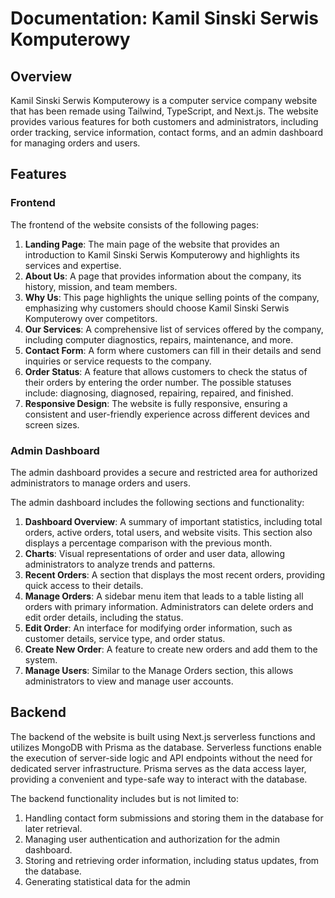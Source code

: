 # Documentation: Kamil Sinski Serwis Komputerowy

## Overview
Kamil Sinski Serwis Komputerowy is a computer service company website that has been remade using Tailwind, TypeScript, and Next.js. The website provides various features for both customers and administrators, including order tracking, service information, contact forms, and an admin dashboard for managing orders and users.

## Features

### Frontend
The frontend of the website consists of the following pages:

1. **Landing Page**: The main page of the website that provides an introduction to Kamil Sinski Serwis Komputerowy and highlights its services and expertise.
2. **About Us**: A page that provides information about the company, its history, mission, and team members.
3. **Why Us**: This page highlights the unique selling points of the company, emphasizing why customers should choose Kamil Sinski Serwis Komputerowy over competitors.
4. **Our Services**: A comprehensive list of services offered by the company, including computer diagnostics, repairs, maintenance, and more.
5. **Contact Form**: A form where customers can fill in their details and send inquiries or service requests to the company.
6. **Order Status**: A feature that allows customers to check the status of their orders by entering the order number. The possible statuses include: diagnosing, diagnosed, repairing, repaired, and finished.
7. **Responsive Design**: The website is fully responsive, ensuring a consistent and user-friendly experience across different devices and screen sizes.

### Admin Dashboard
The admin dashboard provides a secure and restricted area for authorized administrators to manage orders and users. 

The admin dashboard includes the following sections and functionality:

1. **Dashboard Overview**: A summary of important statistics, including total orders, active orders, total users, and website visits. This section also displays a percentage comparison with the previous month.
2. **Charts**: Visual representations of order and user data, allowing administrators to analyze trends and patterns.
3. **Recent Orders**: A section that displays the most recent orders, providing quick access to their details.
4. **Manage Orders**: A sidebar menu item that leads to a table listing all orders with primary information. Administrators can delete orders and edit order details, including the status.
5. **Edit Order**: An interface for modifying order information, such as customer details, service type, and order status.
6. **Create New Order**: A feature to create new orders and add them to the system.
7. **Manage Users**: Similar to the Manage Orders section, this allows administrators to view and manage user accounts.

## Backend
The backend of the website is built using Next.js serverless functions and utilizes MongoDB with Prisma as the database. Serverless functions enable the execution of server-side logic and API endpoints without the need for dedicated server infrastructure. Prisma serves as the data access layer, providing a convenient and type-safe way to interact with the database.

The backend functionality includes but is not limited to:

1. Handling contact form submissions and storing them in the database for later retrieval.
2. Managing user authentication and authorization for the admin dashboard.
3. Storing and retrieving order information, including status updates, from the database.
4. Generating statistical data for the admin
